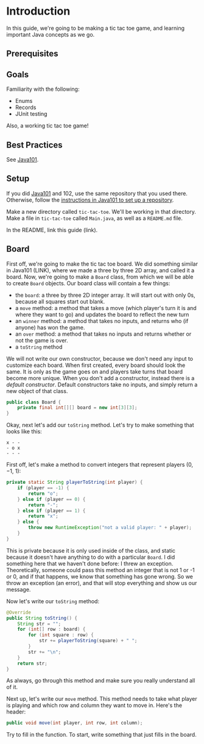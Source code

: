 # Introduction

In this guide, we're going to be making a tic tac toe game, and learning important Java concepts as we go.
## Prerequisites

## Goals

Familiarity with the following:
- Enums
- Records
- JUnit testing

Also, a working tic tac toe game!
## Best Practices

See [Java101](Java101.md#best-practices).
## Setup

If you did [Java101](Java101.md) and 102, use the same repository that you used there. Otherwise, follow the [instructions in Java101 to set up a repository](Java101.md#setup). 

Make a new directory called `tic-tac-toe`. We'll be working in that directory. Make a file in `tic-tac-toe` called `Main.java`, as well as a `README.md` file.

In the README, link this guide (link).
## Board

First off, we're going to make the tic tac toe board. We did something similar in Java101 (LINK), where we made a three by three 2D array, and called it a board. Now, we're going to make a `Board` class, from which we will be able to create `Board` objects. Our board class will contain a few things:
- the `board`: a three by three 2D integer array. It will start out with only 0s, because all squares start out blank.
- a `move` method: a method that takes a move (which player's turn it is and where they want to go) and updates the board to reflect the new turn
- an `winner` method: a method that takes no inputs, and returns who (if anyone) has won the game.
- an `over` method: a method that takes no inputs and returns whether or not the game is over.
- a `toString` method

We will not write our own constructor, because we don't need any input to customize each board. When first created, every board should look the same. It is only as the game goes on and players take turns that board become more unique. When you don't add a constructor, instead there is a *default constructor*. Default constructors take no inputs, and simply return a new object of that class.

```java
public class Board {
	private final int[][] board = new int[3][3];
}
```

Okay, next let's add our `toString` method. Let's try to make something that looks like this:

```
x - -
- o x
- - -
```

First off, let's make a method to convert integers that represent players ($0$, $-1$, $1$):

```java
private static String playerToString(int player) {
	if (player == -1) {
		return "o";
	} else if (player == 0) {
		return "-";
	} else if (player == 1) {
		return "x";
	} else {
		throw new RuntimeException("not a valid player: " + player);
	}
}
```

This is private because it is only used inside of the class, and static because it doesn't have anything to do with a particular `Board`. I did something here that we haven't done before: I threw an exception. Theoretically, someone could pass this method an integer that is not 1 or -1 or 0, and if that happens, we know that something has gone wrong. So we throw an exception (an error), and that will stop everything and show us our message.

Now let's write our `toString` method:

```java
@Override
public String toString() {
	String str = "";
	for (int[] row : board) {
		for (int square : row) {
			str += playerToString(square) + " ";
		}
		str += "\n";
	}
	return str;
}
```

As always, go through this method and make sure you really understand all of it.




Next up, let's write our `move` method. This method needs to take what player is playing and which row and column they want to move in. Here's the header:

```java
public void move(int player, int row, int column);
```

Try to fill in the function. To start, write something that just fills in the board. 


